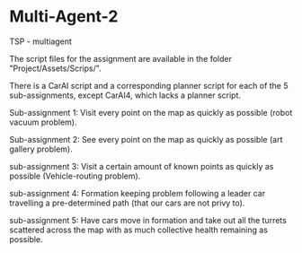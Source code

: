 # Multi-Agent-2
TSP - multiagent

The script files for the assignment are available in the folder "Project/Assets/Scrips/".

There is a CarAI script and a corresponding planner script for each of the 5 sub-assignments, except CarAI4, which lacks a planner script.

Sub-assignment 1: Visit every point on the map as quickly as possible (robot vacuum problem).

Sub-assignment 2: See every point on the map as quickly as possible (art gallery problem).

sub-assignment 3: Visit a certain amount of known points as quickly as possible (Vehicle-routing problem).

sub-assignment 4: Formation keeping problem following a leader car travelling a pre-determined path (that our cars are not privy to).

sub-assignment 5: Have cars move in formation and take out all the turrets scattered across the map with as much collective health remaining as possible.
